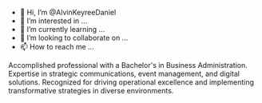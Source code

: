 - 👋 Hi, I’m @AlvinKeyreeDaniel
- 👀 I’m interested in ...
- 🌱 I’m currently learning ...
- 💞️ I’m looking to collaborate on ...
- 📫 How to reach me ...

<!---
AlvinKeyreeDaniel/AlvinKeyreeDaniel is a ✨ special ✨ repository because its `README.md` (this file) appears on your GitHub profile.
You can click the Preview link to take a look at your changes.
--->
Accomplished professional with a Bachelor's in Business Administration. Expertise in strategic communications, event management, and digital solutions. Recognized for driving operational excellence and implementing transformative strategies in diverse environments.
